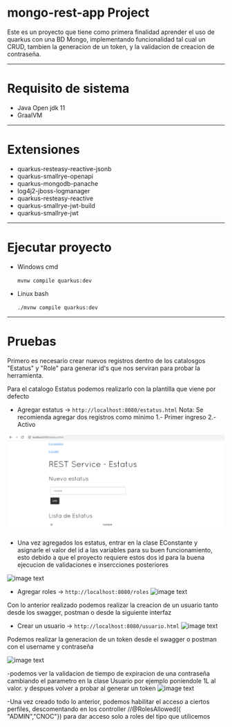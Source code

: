 # mongo-rest-app Project

Este es un proyecto que tiene como primera finalidad aprender el uso de quarkus con una BD Mongo, implementando funcionalidad tal cual un CRUD, tambien la generacion de un token, y la validacion de creacion de contraseña.

---
# Requisito de sistema

- Java Open jdk 11
- GraalVM

---
# Extensiones

- quarkus-resteasy-reactive-jsonb
- quarkus-smallrye-openapi
- quarkus-mongodb-panache
- log4j2-jboss-logmanager
- quarkus-resteasy-reactive
- quarkus-smallrye-jwt-build
- quarkus-smallrye-jwt

---
# Ejecutar proyecto

- Windows cmd

    `mvnw compile quarkus:dev`

- Linux bash

    `./mvnw compile quarkus:dev`

---

# Pruebas  
Primero es necesario crear nuevos registros dentro de los catalosgos  "Estatus"  y "Role" para generar id's que nos serviran para probar la herramienta.

Para el catalogo Estatus podemos realizarlo con la plantilla que viene por defecto

- Agregar estatus -> `http://localhost:8080/estatus.html`
   Nota: Se recomienda agregar dos registros como minimo 1.- Primer ingreso   2.- Activo

![image text](https://github.com/OmarArzate/quarkus-mongoDB-example/blob/main/src/main/resources/img/estatus.png)

- Una vez agregados los estatus, entrar en la clase EConstante y asignarle el valor del id a las variables para su buen funcionamiento, esto debido a que el proyecto 
  requiere estos dos id para la buena ejecucion de validaciones e insercciones posteriores 

![image text](https://github.com/OmarArzate/quarkus-mongoDB-example/tree/main/src/main/resources/img/constantes.jpg)

- Agregar roles -> `http://localhost:8080/roles`
![image text](https://github.com/OmarArzate/quarkus-mongoDB-example/tree/main/src/main/resources/img/roles.jpg)


Con lo anterior realizado podemos realizar la creacion de un usuario tanto desde los swagger, postman o desde la siguiente interfaz

- Crear un usuario -> `http://localhost:8080/usuario.html`
![image text](https://github.com/OmarArzate/quarkus-mongoDB-example/tree/main/src/main/resources/img/usuarios.jpg)

Podemos realizar la generacion de un token desde el swagger o postman con el username y contraseña

![image text](https://github.com/OmarArzate/quarkus-mongoDB-example/tree/main/src/main/resources/img/generartoken.jpg)

-podemos ver la validacion de tiempo de expiracion de una contraseña cambiando el parametro en la clase Usuario por ejemplo poniendole 1L al valor.
 y despues volver a probar al generar un token
![image text](https://github.com/OmarArzate/quarkus-mongoDB-example/tree/main/src/main/resources/img/expiracioncontrase.jpg)

-Una vez creado todo lo anterior, podemos habilitar el acceso a ciertos perfiles, descomentando en los controller //@RolesAllowed({ "ADMIN","CNOC"}) para dar acceso  solo a roles del tipo que utilicemos